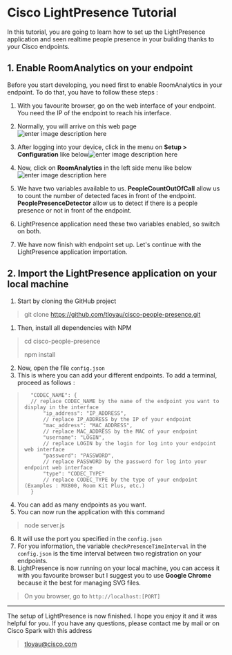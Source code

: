 # Cisco LightPresence Tutorial

In this tutorial, you are going to learn how to set up the LightPresence application and seen realtime people presence in your building thanks to your Cisco endpoints.

## 1. Enable RoomAnalytics on your endpoint

Before you start developing, you need first to enable RoomAnalytics in your endpoint. To do that, you have to follow these steps :

 1. With you favourite browser, go on the web interface of your endpoint. You need the IP of the endpoint to reach his interface.
 2. Normally, you will arrive on this web page ![enter image description here](https://image.noelshack.com/fichiers/2018/07/4/1518697133-capture-d-ecran-2018-02-15-a-13-17-04.png)

 3. After logging into your device, click in the menu on **Setup > Configuration** like below![enter image description here](https://image.noelshack.com/fichiers/2018/07/4/1518697699-capture-d-ecran-2018-02-15-a-13-20-32.png)
 4. Now, click on **RoomAnalytics** in the left side menu like below![enter image description here](https://image.noelshack.com/fichiers/2018/07/4/1518697776-capture-d-ecran-2018-02-15-a-13-29-22.png)
 5. We have two variables available to us. **PeopleCountOutOfCall** allow us to count the number of detected faces in front of the endpoint. **PeoplePresenceDetector** allow us to detect if there is a people presence or not in front of the endpoint.
 6. LightPresence application need these two variables enabled, so switch on both.
 7. We have now finish with endpoint set up. Let's continue with the LightPresence application importation.

## 2. Import the LightPresence application on your local machine

 1. Start by cloning the GitHub project

> git clone https://github.com/tloyau/cisco-people-presence.git
 1. Then, install all dependencies with NPM
> cd cisco-people-presence
> 
> npm install
 2. Now, open the file `config.json`
 3. This is where you can add your different endpoints. To add a terminal, proceed as follows :
> 		"CODEC_NAME": {
> 		// replace CODEC_NAME by the name of the endpoint you want to display in the interface
> 			"ip_address": "IP_ADDRESS",
> 			// replace IP_ADDRESS by the IP of your endpoint
> 			"mac_address": "MAC_ADDRESS",
> 			// replace MAC_ADDRESS by the MAC of your endpoint
> 			"username": "LOGIN",
> 			// replace LOGIN by the login for log into your endpoint web interface
> 			"password": "PASSWORD",
> 			// replace PASSWORD by the password for log into your endpoint web interface
> 			"type": "CODEC_TYPE"
> 			// replace CODEC_TYPE by the type of your endpoint (Examples : MX800, Room Kit Plus, etc.)
> 		}
 4. You can add as many endpoints as you want.
 5. You can now run the application with this command
> node server.js
 6. It will use the port you specified in the `config.json`
 7. For you information, the variable `checkPresenceTimeInterval` in the `config.json` is the time interval between two registration on your endpoints.
 8. LightPresence is now running on your local machine, you can access it with you favourite browser but I suggest you to use **Google Chrome** because it the best for managing SVG files.
> On you browser, go to `http://localhost:[PORT]`


----------
The setup of LightPresence is now finished. I hope you enjoy it and it was helpful for you.
If you have any questions, please contact me by mail or on Cisco Spark with this address

> tloyau@cisco.com
